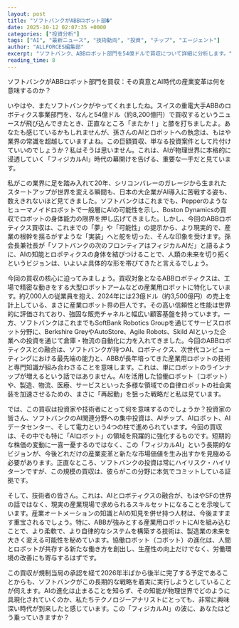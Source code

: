 ```yaml
---
layout: post
title: "ソフトバンクがABBロボット部�"
date: 2025-10-12 02:07:35 +0000
categories: ["投資分析"]
tags: ["AI", "最新ニュース", "技術動向", "投資", "チップ", "エージェント"]
author: "ALLFORCES編集部"
excerpt: "ソフトバンク、ABBロボット部門を54億ドルで買収について詳細に分析します。"
reading_time: 8
---
```


ソフトバンクがABBロボット部門を買収：その真意とAI時代の産業変革は何を意味するのか？

いやはや、またソフトバンクがやってくれましたね。スイスの重電大手ABBのロボティクス事業部門を、なんと54億ドル（約8,200億円）で買収するというニュースが飛び込んできたとき、正直なところ「またか！」と膝を打ちましたよ。あなたも感じているかもしれませんが、孫さんのAIとロボットへの執念は、もはや業界の常識を超越していますよね。この巨額買収、単なる投資案件として片付けていいのでしょうか？私はそうは思いません。これは、AIが物理世界に本格的に浸透していく「フィジカルAI」時代の幕開けを告げる、重要な一手だと見ています。

私がこの業界に足を踏み入れて20年、シリコンバレーのガレージから生まれたスタートアップが世界を変える瞬間も、日本の大企業がAI導入に苦戦する姿も、数えきれないほど見てきました。ソフトバンクはこれまでも、Pepperのようなヒューマノイドロボットで一般層にAIの可能性を示し、Boston Dynamicsの買収でロボットの身体能力の限界を押し広げてきました。しかし、今回のABBロボティクス買収は、これまでの「夢」や「可能性」の提示から、より現実的で、産業の根幹を揺るがすような「実装」へと舵を切った、そんな印象を受けます。孫会長兼社長が「ソフトバンクの次のフロンティアはフィジカルAIだ」と語るように、AIの知能とロボティクスの身体を結びつけることで、人類の未来を切り拓くというビジョンは、いよいよ具体的な形を帯びてきたと言えるでしょう。

今回の買収の核心に迫ってみましょう。買収対象となるABBロボティクスは、工場で精密な動きをする大型ロボットアームなどの産業用ロボットに特化しています。約7,000人の従業員を抱え、2024年には23億ドル（約3,500億円）の売上を計上している、まさに産業ロボット界の巨人です。その高い信頼性と性能は世界的に評価されており、強固な販売チャネルと幅広い顧客基盤を持っています。一方、ソフトバンクはこれまでもSoftBank Robotics Groupを通じてサービスロボット分野に、Berkshire GreyやAutoStore、Agile Robots、Skild AIといった企業への投資を通じて倉庫・物流の自動化に力を入れてきました。今回のABBロボティクスとの融合は、ソフトバンクが持つAI、ロボティクス、次世代コンピューティングにおける最先端の能力と、ABBが長年培ってきた産業用ロボットの技術と専門知識が組み合わさることを意味します。これは、単にロボットのラインナップが増えるという話ではありません。AIを活用した協働ロボット（コボット）や、製造、物流、医療、サービスといった多様な領域での自律ロボットの社会実装を加速させるための、まさに「再起動」を狙った戦略だと私は見ています。

では、この買収は投資家や技術者にとって何を意味するのでしょうか？投資家の皆さん、ソフトバンクのAI関連分野への集中投資は、AIチップ、AIロボット、AIデータセンター、そして電力という4つの柱で進められています。今回の買収は、その中でも特に「AIロボット」の領域を飛躍的に強化するものです。短期的な株価の変動に一喜一憂するのではなく、この「フィジカルAI」という長期的なビジョンが、今後どれだけの産業変革と新たな市場価値を生み出すかを見極める必要があります。正直なところ、ソフトバンクの投資は常にハイリスク・ハイリターンですが、この規模の買収は、彼らがこの分野に本気でコミットしている証拠です。

そして、技術者の皆さん。これは、AIとロボティクスの融合が、もはやSFの世界の話ではなく、現実の産業現場で求められるスキルセットになることを示唆しています。産業オートメーションの知識とAIの知見を併せ持つ人材は、今後ますます重宝されるでしょう。特に、ABBが強みとする産業用ロボットにAIを組み込むことで、より柔軟で、より自律的なシステムを構築する技術は、製造業の未来を大きく変える可能性を秘めています。協働ロボット（コボット）の進化は、人間とロボットが共存する新たな働き方を創出し、生産性の向上だけでなく、労働環境の改善にも寄与するはずです。

この買収が規制当局の承認を経て2026年半ばから後半に完了する予定であることからも、ソフトバンクがこの長期的な戦略を着実に実行しようとしていることが伺えます。AIの進化は止まることを知らず、その知能が物理世界でどのように具現化されていくのか、私たちテクノロジーアナリストにとっても、非常に興味深い時代が到来したと感じています。この「フィジカルAI」の波に、あなたはどう乗っていきますか？

